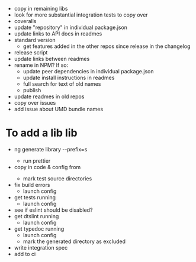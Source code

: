- copy in remaining libs
- look for more substantial integration tests to copy over
- coveralls
- update "repository" in individual package.json
- update links to API docs in readmes
- standard version
  - get features added in the other repos since release in the changelog
- release script
- update links between readmes
- rename in NPM? If so:
  - update peer dependencies in individual package.json
  - update install instructions in readmes
  - full search for text of old names
  - publish
- update readmes in old repos
- copy over issues
- add issue about UMD bundle names

# To add a lib lib

- ng generate library --prefix=s <name>
  - run prettier
- copy in code & config from <name>
  - mark test source directories
- fix build errors
  - launch config
- get tests running
  - launch config
- see if eslint should be disabled?
- get dtslint running
  - launch config
- get typedoc running
  - launch config
  - mark the generated directory as excluded
- write integration spec
- add to ci
